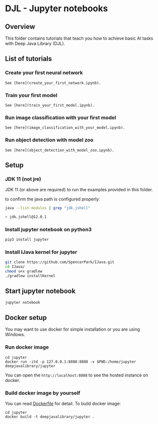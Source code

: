 # DJL - Jupyter notebooks

## Overview

This folder contains tutorials that teach you how to achieve basic AI tasks with Deep Java Library (DJL).

## List of tutorials

### Create your first neural network
    See [here](create_your_first_network.ipynb).

### Train your first model
    See [here](train_your_first_model.ipynb).

### Run image classification with your first model
    See [here](image_classification_with_your_model.ipynb).

### Run object detection with model zoo
    See [here](object_detection_with_model_zoo.ipynb).

## Setup

### JDK 11 (not jre)

JDK 11 (or above are required) to run the examples provided in this folder.

to confirm the java path is configured properly:

```bash
java --list-modules | grep "jdk.jshell"

> jdk.jshell@12.0.1
```

### Install jupyter notebook on python3

```bash
pip3 install jupyter
```

### Install IJava kernel for jupyter

```bash
git clone https://github.com/SpencerPark/IJava.git
cd IJava/
chmod u+x gradlew
./gradlew installKernel
```

## Start jupyter notebook

```bash
jupyter notebook
```

## Docker setup

You may want to use docker for simple installation or you are using Windows.

### Run docker image

```
cd jupyter
docker run -itd -p 127.0.0.1:8888:8888 -v $PWD:/home/jupyter deepjavalibrary/jupyter
```

You can open the `http://localhost:8888` to see the hosted instance on docker.

### Build docker image by yourself

You can read [Dockerfile](Dockerfile) for detail. To build docker image:
```
cd jupyter
docker build -t deepjavalibrary/jupyter .
```

